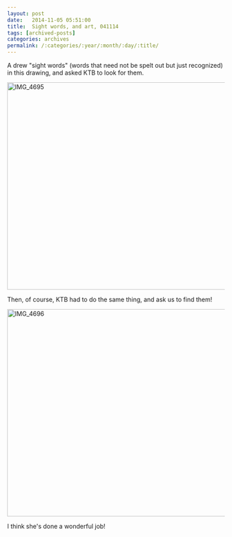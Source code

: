 ```yaml
---
layout: post
date:	2014-11-05 05:51:00
title:  Sight words, and art, 041114
tags: [archived-posts]
categories: archives
permalink: /:categories/:year/:month/:day/:title/
---
```

A drew "sight words" (words that need not be spelt out but just recognized) in this drawing, and asked KTB to look for them.

<a href="https://www.flickr.com/photos/86494503@N00/15689336606" title="IMG_4695 by mohandep, on Flickr"><img src="https://farm8.staticflickr.com/7577/15689336606_16cda8c601_z.jpg" width="640" height="480" alt="IMG_4695"></a>


Then, of course, KTB had to do the same thing, and ask us to find them!

<a href="https://www.flickr.com/photos/86494503@N00/15527867537" title="IMG_4696 by mohandep, on Flickr"><img src="https://farm4.staticflickr.com/3955/15527867537_7a88a7810d_z.jpg" width="640" height="480" alt="IMG_4696"></a>

I think she's done a wonderful job!
